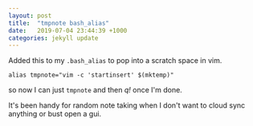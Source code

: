 ```yaml
---
layout: post
title:  "tmpnote bash_alias"
date:   2019-07-04 23:44:39 +1000
categories: jekyll update
---
```


Added this to my `.bash_alias` to pop into a scratch space in vim.

    alias tmpnote="vim -c 'startinsert' $(mktemp)"

so now I can just `tmpnote` and then _q!_ once I'm done.

It's been handy for random note taking when I don't want to cloud sync anything or bust open a gui.
